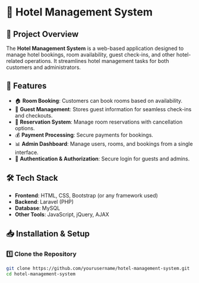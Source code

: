 # 🏨 Hotel Management System

## 📌 Project Overview
The **Hotel Management System** is a web-based application designed to manage hotel bookings, room availability, guest check-ins, and other hotel-related operations. It streamlines hotel management tasks for both customers and administrators.

## 🚀 Features
- 🏠 **Room Booking**: Customers can book rooms based on availability.
- 👤 **Guest Management**: Stores guest information for seamless check-ins and checkouts.
- 📅 **Reservation System**: Manage room reservations with cancellation options.
- 💰 **Payment Processing**: Secure payments for bookings.
- 📊 **Admin Dashboard**: Manage users, rooms, and bookings from a single interface.
- 🔐 **Authentication & Authorization**: Secure login for guests and admins.

## 🛠️ Tech Stack
- **Frontend**: HTML, CSS, Bootstrap (or any framework used)
- **Backend**: Laravel (PHP)
- **Database**: MySQL
- **Other Tools**: JavaScript, jQuery, AJAX

## 📥 Installation & Setup
### 1️⃣ **Clone the Repository**
```sh
git clone https://github.com/yourusername/hotel-management-system.git
cd hotel-management-system
